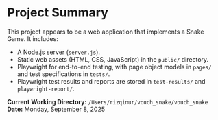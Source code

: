 # Project Summary

This project appears to be a web application that implements a Snake Game. It includes:

-   A Node.js server (`server.js`).
-   Static web assets (HTML, CSS, JavaScript) in the `public/` directory.
-   Playwright for end-to-end testing, with page object models in `pages/` and test specifications in `tests/`.
-   Playwright test results and reports are stored in `test-results/` and `playwright-report/`.

**Current Working Directory:** `/Users/rizqinur/vouch_snake/vouch_snake`
**Date:** Monday, September 8, 2025
